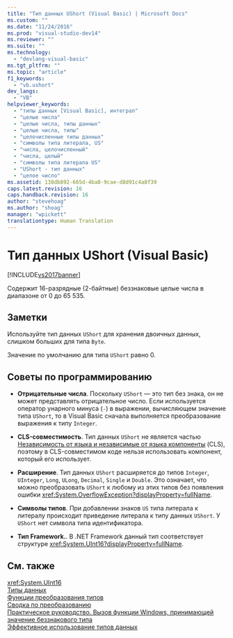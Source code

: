 ```yaml
---
title: "Тип данных UShort (Visual Basic) | Microsoft Docs"
ms.custom: ""
ms.date: "11/24/2016"
ms.prod: "visual-studio-dev14"
ms.reviewer: ""
ms.suite: ""
ms.technology: 
  - "devlang-visual-basic"
ms.tgt_pltfrm: ""
ms.topic: "article"
f1_keywords: 
  - "vb.ushort"
dev_langs: 
  - "VB"
helpviewer_keywords: 
  - "типы данных [Visual Basic], интеграл"
  - "целые числа"
  - "целые числа, типы данных"
  - "целые числа, типы"
  - "целочисленные типы данных"
  - "символы типа литерала, US"
  - "числа, целочисленный"
  - "числа, целый"
  - "символы типа литерала US"
  - "UShort - тип данных"
  - "целое число"
ms.assetid: 138db892-665d-4ba8-9cae-d8d91c4a8f39
caps.latest.revision: 16
caps.handback.revision: 16
author: "stevehoag"
ms.author: "shoag"
manager: "wpickett"
translationtype: Human Translation
---
```

# Тип данных UShort (Visual Basic)
[!INCLUDE[vs2017banner](../../../csharp/includes/vs2017banner.md)]

Содержит 16\-разрядные \(2\-байтные\) беззнаковые целые числа в диапазоне от 0 до 65 535.  
  
## Заметки  
 Используйте тип данных `UShort` для хранения двоичных данных, слишком больших для типа `Byte`.  
  
 Значение по умолчанию для типа `UShort` равно 0.  
  
## Советы по программированию  
  
-   **Отрицательные числа**. Поскольку `UShort` — это тип без знака, он не может представлять отрицательное число.  Если используется оператор унарного минуса \(`-`\) в выражении, вычисляющем значение типа `UShort`, то в Visual Basic сначала выполняется преобразование выражения к типу `Integer`.  
  
-   **CLS\-совместимость**. Тип данных `UShort` не является частью [Независимость от языка и независимые от языка компоненты](../Topic/Language%20Independence%20and%20Language-Independent%20Components.md) \(CLS\), поэтому в CLS\-совместимом коде нельзя использовать компонент, который его использует.  
  
-   **Расширение**. Тип данных `UShort` расширяется до типов `Integer`, `UInteger`, `Long`, `ULong`, `Decimal`, `Single` и `Double`.  Это означает, что можно преобразовать `UShort` к любому из этих типов без появления ошибки <xref:System.OverflowException?displayProperty=fullName>.  
  
-   **Символы типов**. При добавлении знаков `US` типа литерала к литералу происходит приведение литерала к типу данных `UShort`.  У `UShort` нет символа типа идентификатора.  
  
-   **Тип Framework.**. В .NET Framework данный тип соответствует структуре <xref:System.UInt16?displayProperty=fullName>.  
  
## См. также  
 <xref:System.UInt16>   
 [Типы данных](../../../visual-basic/language-reference/data-types/data-type-summary.md)   
 [Функции преобразования типов](../../../visual-basic/language-reference/functions/type-conversion-functions.md)   
 [Сводка по преобразованию](../../../visual-basic/language-reference/keywords/conversion-summary.md)   
 [Практическое руководство. Вызов функции Windows, принимающей значение беззнакового типа](../../../visual-basic/programming-guide/com-interop/how-to-call-a-windows-function-that-takes-unsigned-types.md)   
 [Эффективное использование типов данных](../../../visual-basic/programming-guide/language-features/data-types/efficient-use-of-data-types.md)